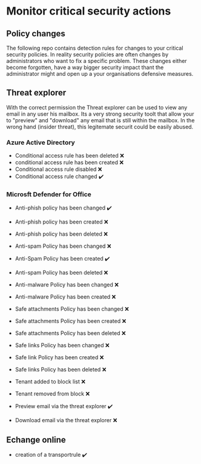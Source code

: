 # Monitor critical security actions 

## Policy changes
The following repo contains detection rules for changes to your critical security policies. 
In reality security policies are often changes by administrators who want to fix a specific problem.
These changes either become forgotten, have a way bigger security impact thant the administrator might and open up a your organisations defensive measures.

## Threat explorer
With the correct permission the Threat explorer can be used to view any email in any user his mailbox. 
Its a very strong security toolt that allow your to "preview" and "download" any email that is still within the mailbox. 
In the wrong hand (insider threat), this legitemate securit could be easily abused. 


### Azure Active Directory
- Conditional access rule has been deleted :x:
- conditional access rule has been created :x:
- Conditional access rule disabled :x:
- Conditional access rule changed :heavy_check_mark:

### Microsft Defender for Office
- Anti-phish policy has been changed :heavy_check_mark:
- Anti-phish policy has been created :x:
- Anti-phish policy has been deleted :x:
- Anti-spam Policy has been changed :x:
- Anti-Spam Policy has been created :heavy_check_mark:
- Anti-spam Policy has been deleted :x:
- Anti-malware Policy has been changed :x:
- Anti-malware Policy has been created :x:
- Safe attachments Policy has been changed :x:
- Safe attachments Policy has been created :x:
- Safe attachments Policy has been deleted :x:
- Safe links Policy has been changed :x:
- Safe link Policy has been created :x:
- Safe links Policy has been deleted :x:
- Tenant added to block list :x:
- Tenant removed from block :x:

- Preview email via the threat explorer :heavy_check_mark:
- Download email via the threat explorer :x:

## Echange online
- creation of a transportrule :heavy_check_mark:


